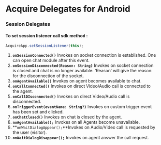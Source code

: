 # Acquire Delegates for Android

### Session Delegates 

#### To set session listener call sdk method :

```java
AcquireApp.setSessionListener(this);
```

1. **`onSessionConnected()`** Invokes on socket connection is established. One can open chat module after this event.
2. **`onSessionDisconnected(Reason: String)`** Invokes on socket connection is closed and chat is no longer available. ‘Reason’ will give the reason for the disconnection of the socket.
3. **`onAgentAvailable()`** Invokes on agent becomes available to chat.
4. **`onCallConnected()`** Invokes on direct Video/Audio call is connected to the agent.
5. **`onCallDIsconnected()`** Invokes on direct Video/Audio call is disconnected.
6. **`onTriggerEvent(eventName: String?)`** Invokes on custom trigger event has been set and clicked.
7. **`onChatClosed()`** Invokes on chat is closed by the agent.
8. **`noAgentAvailable();`** Invokes on all Agents become unavailable.
9. **`onWaitDialogAppear();`**Invokes on Audio/Video call is requested by the user \(visitor\).
10. **`onWaitDialogDisappear();`** Invokes on agent answer the call request.

